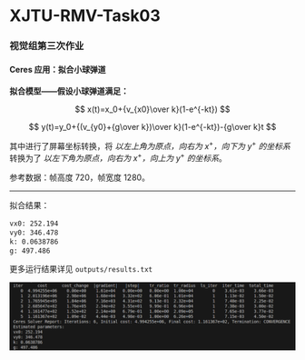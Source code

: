 # XJTU-RMV-Task03
### 视觉组第三次作业
#### Ceres 应用：拟合小球弹道

**拟合模型——假设小球弹道满足：**

$$
x(t)=x_0+{v_{x0}\over k}(1-e^{-kt})
$$

$$
y(t)=y_0+{(v_{y0}+{g\over k})\over k}(1-e^{-kt})-{g\over k}t
$$

其中进行了屏幕坐标转换，将 *以左上角为原点，向右为* $x^+$*，向下为* $y^+$ *的坐标系* 转换为了 *以左下角为原点，向右为* $x^+$*，向上为* $y^+$ *的坐标系*。

参考数据：帧高度 $720$，帧宽度 $1280$。

-------------

拟合结果：

```
vx0: 252.194
vy0: 346.478
k: 0.0638786
g: 497.486
```

更多运行结果详见 `outputs/results.txt`

![运行结果截图](outputs/results.png)
